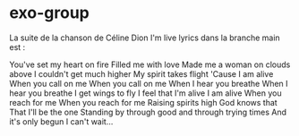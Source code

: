 # exo-group
La suite de la chanson de Céline Dion I'm live lyrics dans la branche main est :

You've set my heart on fire
Filled me with love
Made me a woman on clouds above
I couldn't get much higher
My spirit takes flight
'Cause I am alive
When you call on me
When you call on me
When I hear you breathe
When I hear you breathe
I get wings to fly
I feel that I'm alive
I am alive
When you reach for me
When you reach for me
Raising spirits high
God knows that
That I'll be the one
Standing by through good and through trying times
And it's only begun
I can't wait…
